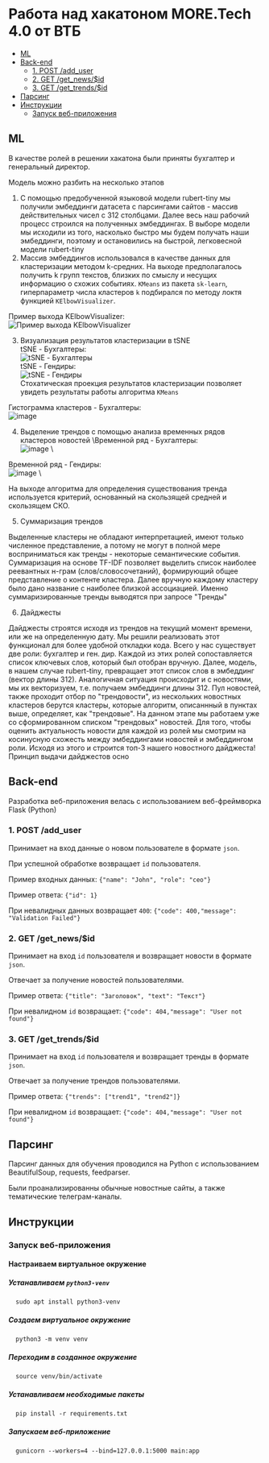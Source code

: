 # Работа над хакатоном MORE.Tech 4.0 от ВТБ

* [ML](#ml)
* [Back-end](#backend)
  * [1. POST /add_user](#add_user)
  * [2. GET /get_news/$id](#get_news)
  * [3. GET /get_trends/$id](#get_trends)
* [Парсинг](#pars)
* [Инструкции](#instruction)
  * [Запуск веб-приложения](#start_app)

## <a name="ml"></a> ML

В качестве ролей в решении хакатона были приняты бухгалтер и генеральный директор.

Модель можно разбить на несколько этапов
1. С помощью предобученной языковой модели rubert-tiny мы получили эмбеддинги датасета с парсингами сайтов - массив действительных чисел с 312 столбцами. Далее весь наш рабочий процесс строился на полученных эмбеддингах. В выборе модели мы исходили из того, насколько быстро мы будем получать наши эмбеддинги, поэтому и остановились на быстрой, легковесной модели rubert-tiny
2. Массив эмбеддингов использовался в качестве данных для кластеризации методом k-средних. На выходе предполагалось получить k групп текстов, близких по смыслу и несущих информацию о схожих событиях. `KMeans` из пакета `sk-learn`, гиперпараметр числа кластеров `k` подбирался по методу локтя функцией `KElbowVisualizer`.

Пример выхода KElbowVisualizer: 
\
![Пример выхода KElbowVisualizer](https://user-images.githubusercontent.com/98041378/194737110-283f5594-b961-47f5-95c0-4c3610fac70d.png)

3. Визуализация результатов кластеризации в tSNE\
tSNE - Бухгалтеры:
\
![tSNE - Бухгалтеры](https://user-images.githubusercontent.com/98041378/194737052-e8350a86-23cd-400a-a500-cc3cd96234b9.png)
\
tSNE - Гендиры:
\
![tSNE - Гендиры](https://user-images.githubusercontent.com/98041378/194737075-e083f6a3-3322-48e3-a6fd-c14be64f4ba5.png)
\
Стохатическая проекция результатов кластеризации позволяет увидеть результаты работы алгоритма `KMeans`

Гистограмма кластеров - Бухгалтеры:
\
![image](https://user-images.githubusercontent.com/98041378/194737322-bc19c561-1f4b-446f-b732-91880d9e502a.png)


4. Выделение трендов с помощью анализа временных рядов кластеров новостей
\Временной ряд - Бухгалтеры:
\
![image](https://user-images.githubusercontent.com/98041378/194737420-a7dc3c16-9f31-4691-81ec-1fd998ca289c.png)
\

Временной ряд - Гендиры: 
\
![image](https://user-images.githubusercontent.com/98041378/194737433-5a4d3176-70a4-4527-8033-c200f9deccaf.png)
\

На выходе алгоритма для определения существования тренда используется критерий, основанный на скользящей средней и скользящем СКО. 

5. Cуммаризация трендов

Выделенные кластеры не обладают интерпретацией, имеют только численное представление, а потому не могут в полной мере восприниматься как тренды - некоторые семантические события. Суммаризация на основе TF-IDF позволяет выделить список наиболее реевантных н-грам (слов/словосочетаний), формирующий общее представление о контенте кластера. Далее вручную каждому кластеру было дано название с наиболее близкой ассоциацией. Именно суммаризированные тренды выводятся при запросе "Тренды"

6. Дайджесты 

Дайджесты строятся исходя из трендов на текущий момент времени, или же на определенную дату. Мы решили реализовать этот функционал для более удобной откладки кода. Всего у нас существует две роли: бухгалтер и ген. дир. Каждой из этих ролей сопоставляется список ключевых слов, который был отобран вручную. Далее, модель, в нашем случае rubert-tiny, превращает этот список слов в эмбеддинг (вектор длины 312). Аналогичная ситуация происходит и с новостями, мы их векторизуем, т.е. получаем эмбеддинги длины 312. Пул новостей, также проходит отбор по "трендовости", из нескольких новостных кластеров берутся кластеры, которые алгоритм, описаннный в пунктах выше, определяет, как "трендовые". На данном этапе мы работаем уже со сформированном списком "трендовых" новостей. Для того, чтобы оценить актуальность новости для каждой из ролей мы смотрим на косинусную схожесть между эмбеддингами новостей и эмбеддингом роли. Исходя из этого и строится топ-3 нашего новостного дайджеста!
Принцип выдачи дайджестов осно

## <a name="backend"></a> Back-end
Разработка веб-приложения велась с использованием веб-фреймворка Flask (Python)
### <a name="add_user"></a> 1. POST /add_user
Принимает на вход данные о новом пользователе в формате `json`.

При успешной обработке возвращает `id` пользователя.

Пример входных данных: `{"name": "John", "role": "ceo"}`

Пример ответа: `{"id": 1}`

При невалидных данных возвращает `400`: `{"code": 400,"message": "Validation Failed"}`

### <a name="get_news"></a> 2. GET /get_news/$id
Принимает на вход `id` пользователя и возвращает новости в формате `json`.

Отвечает за получение новостей пользователями.

Пример ответа: `{"title": "Заголовок", "text": "Текст"}`

При невалидном `id` возвращает: `{"code": 404,"message": "User not found"}`

### <a name="get_trends"></a> 3. GET /get_trends/$id
Принимает на вход `id` пользователя и возвращает тренды в формате `json`.

Отвечает за получение трендов пользователями.

Пример ответа: `{"trends": ["trend1", "trend2"]}`

При невалидном `id` возвращает: `{"code": 404,"message": "User not found"}`

## <a name="pars"></a> Парсинг
Парсинг данных для обучения проводился на Python с использованием BeautifulSoup, requests, feedparser.

Были проанализированны обычные новостные сайты, а также тематические телеграм-каналы.

## <a name="instruction"></a> Инструкции
### <a name="start_app"></a> Запуск веб-приложения
#### Настраиваем виртуальное окружение
##### Устанавливаем `python3-venv`
      sudo apt install python3-venv
##### Создаем виртуальное окружение
      python3 -m venv venv
##### Переходим в созданное окружение
      source venv/bin/activate
##### Устанавливаем необходимые пакеты
      pip install -r requirements.txt
##### Запускаем веб-приложение
      gunicorn --workers=4 --bind=127.0.0.1:5000 main:app

